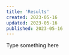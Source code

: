 ```yaml
---
title: 'Results'
created: 2023-05-16
updated: 2023-05-16
published: 2023-05-16
---
```


Type something here
